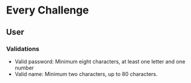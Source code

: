 # Every Challenge

## User
### Validations
- Valid password: Minimum eight characters, at least one letter and one number
- Valid name: Minimum two characters, up to 80 characters.